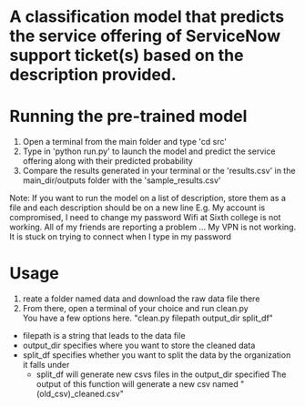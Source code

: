 # A classification model that predicts the service offering of ServiceNow support ticket(s) based on the description provided.

# Running the pre-trained model
1. Open a terminal from the main folder and type 'cd src'
2. Type in 'python run.py' to launch the model and predict the service offering along with their predicted probability
3. Compare the results generated in your terminal or the 'results.csv' in the main_dir/outputs folder with the 'sample_results.csv'

Note: If you want to run the model on a list of description, store them as a file and each description should be on a new line
E.g.
My account is compromised, I need to change my password
Wifi at Sixth college is not working. All of my friends are reporting a problem
...
My VPN is not working. It is stuck on trying to connect when I type in my password


# Usage
1. reate a folder named data and download the raw data file there
2. From there, open a terminal of your choice and run clean.py <br>
You have a few options here. "clean.py filepath output_dir split_df"
- filepath is a string that leads to the data file
- output_dir specifies where you want to store the cleaned data
- split_df specifies whether you want to split the data by the organization it falls under
    - split_df will generate new csvs files in the output_dir specified
The output of this function will generate a new csv named "(old_csv)_cleaned.csv"